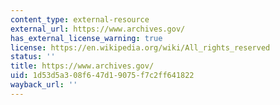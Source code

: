 ```yaml
---
content_type: external-resource
external_url: https://www.archives.gov/
has_external_license_warning: true
license: https://en.wikipedia.org/wiki/All_rights_reserved
status: ''
title: https://www.archives.gov/
uid: 1d53d5a3-08f6-47d1-9075-f7c2ff641822
wayback_url: ''
---
```

